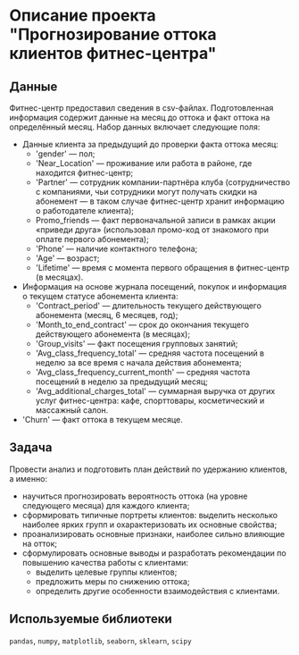# Описание проекта "Прогнозирование оттока клиентов фитнес-центра"

## Данные 
Фитнес-центр предоставил сведения в csv-файлах. Подготовленная информация содержит данные на месяц до оттока и факт оттока на определённый месяц. Набор данных включает следующие поля:
- Данные клиента за предыдущий до проверки факта оттока месяц:
  - 'gender' — пол;
  - 'Near_Location' — проживание или работа в районе, где находится фитнес-центр;
  - 'Partner' — сотрудник компании-партнёра клуба (сотрудничество с компаниями, чьи сотрудники могут получать скидки на абонемент — в таком случае фитнес-центр хранит информацию о работодателе клиента);
  - Promo_friends — факт первоначальной записи в рамках акции «приведи друга» (использовал промо-код от знакомого при оплате первого абонемента);
  - 'Phone' — наличие контактного телефона;
  - 'Age' — возраст;
  - 'Lifetime' — время с момента первого обращения в фитнес-центр (в месяцах).
- Информация на основе журнала посещений, покупок и информация о текущем статусе абонемента клиента:
  - 'Contract_period' — длительность текущего действующего абонемента (месяц, 6 месяцев, год);
  - 'Month_to_end_contract' — срок до окончания текущего действующего абонемента (в месяцах);
  - 'Group_visits' — факт посещения групповых занятий;
  - 'Avg_class_frequency_total' — средняя частота посещений в неделю за все время с начала действия абонемента;
  - 'Avg_class_frequency_current_month' — средняя частота посещений в неделю за предыдущий месяц;
  - 'Avg_additional_charges_total' — суммарная выручка от других услуг фитнес-центра: кафе, спорттовары, косметический и массажный салон.
- 'Churn' — факт оттока в текущем месяце. 

## Задача
Провести анализ и подготовить план действий по удержанию клиентов, а именно:
- научиться прогнозировать вероятность оттока (на уровне следующего месяца) для каждого клиента;
- сформировать типичные портреты клиентов: выделить несколько наиболее ярких групп и охарактеризовать их основные свойства;
- проанализировать основные признаки, наиболее сильно влияющие на отток;
- сформулировать основные выводы и разработать рекомендации по повышению качества работы с клиентами:
  - выделить целевые группы клиентов;
  - предложить меры по снижению оттока;
  - определить другие особенности взаимодействия с клиентами.

## Используемые библиотеки
`pandas`, `numpy`, `matplotlib`, `seaborn`, `sklearn`, `scipy`
